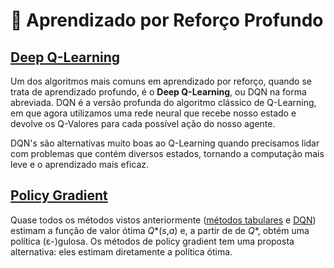 # 🧠 Aprendizado por Reforço Profundo

## [Deep Q-Learning](Deep%20Q-Learning)

Um dos algoritmos mais comuns em aprendizado por reforço, quando se trata de aprendizado profundo, é o **Deep Q-Learning**, ou DQN na forma abreviada. DQN é a versão profunda do algoritmo clássico de Q-Learning, em que agora utilizamos uma rede neural que recebe nosso estado e devolve os Q-Valores para cada possível ação do nosso agente.

DQN's são alternativas muito boas ao Q-Learning quando precisamos lidar com problemas que contém diversos estados, tornando a computação mais leve e o aprendizado mais eficaz.


## [Policy Gradient](Policy%20Gradient)

Quase todos os métodos vistos anteriormente ([métodos tabulares](../Aprendizado%20por%20Reforço$20Clássico) e [DQN](#Deep%20Q-Learning)) estimam a função de valor ótima _Q_\*(_s_,_a_) e, a partir de de _Q_\*, obtém uma política (&epsilon;-)gulosa. Os métodos de policy gradient tem uma proposta alternativa: eles estimam diretamente a política ótima.
